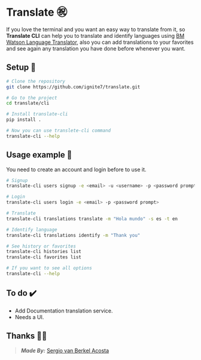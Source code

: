 # Translate ㊗️

If you love the terminal and you want an easy way to translate from it,
so **Translate CLI** can help you to translate and identify languages
using [BM Watson Language Translator](https://cloud.ibm.com/apidocs/language-translator?code=python#introduction), also you can add translations to your favorites
and see again any translation you have done before whenever you want.

## Setup 🧲

```bash
# Clone the repository
git clone https://github.com/ignite7/translate.git

# Go to the project
cd translate/cli

# Install translate-cli
pip install .

# Now you can use translete-cli command
translate-cli --help
```

## Usage example 📖

You need to create an account and login before to use it.

```bash
# Signup
translate-cli users signup -e <email> -u <username> -p <password prompt>

# Login
translate-cli users login -e <email> -p <password prompt>

# Translate
translate-cli translations translate -m "Hola mundo" -s es -t en

# Identify language
translate-cli translations identify -m "Thank you"

# See history or favorites
translate-cli histories list
translate-cli favorites list

# If you want to see all options
translate-cli --help
```

## To do ✔️

- Add Documentation translation service.
- Needs a UI.

## Thanks 👏🏻

> **_Made By:_** [Sergio van Berkel Acosta](https://www.sergiovanberkel.com/)
